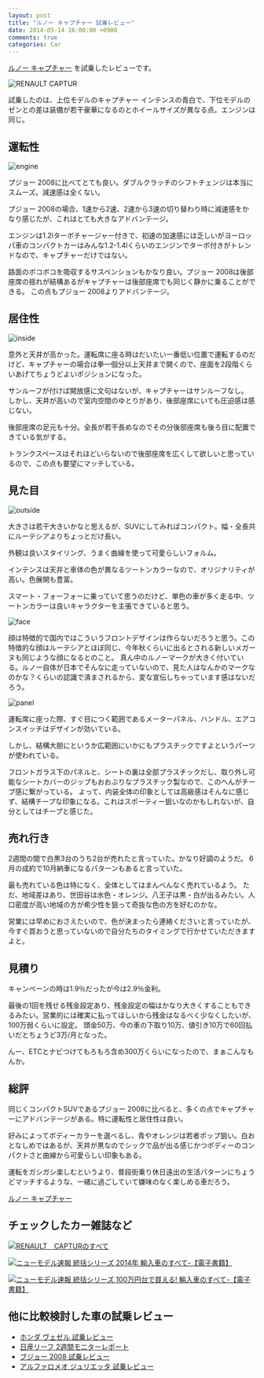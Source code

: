 ```yaml
---
layout: post
title: "ルノー キャプチャー 試乗レビュー"
date: 2014-05-14 16:00:00 +0900
comments: true
categories: Car
---
```


[ルノー キャプチャー][captur] を試乗したレビューです。

![RENAULT CAPTUR](http://www.renault.jp/car_lineup/captur/presentation/img/tabimg01_b.jpg)

試乗したのは、上位モデルのキャプチャー インテンスの青白で、下位モデルのゼンとの差は装備が若干豪華になるのとホイールサイズが異なる点。エンジンは同じ。

## 運転性

![engine](http://www.renault.jp/car_lineup/captur/popup/img/engine_img01.jpg)

プジョー 2008に比べてとても良い。ダブルクラッチのシフトチェンジは本当にスムーズ。減速感は全くない。

プジョー 2008の場合、1速から2速、2速から3速の切り替わり時に減速感をかなり感じたが、これはとても大きなアドバンテージ。

エンジンは1.2lターボチャージャー付きで、初速の加速感には乏しいがヨーロッパ車のコンパクトカーはみんな1.2-1.4lくらいのエンジンでターボ付きがトレンドなので、キャプチャーだけではない。

路面のボコボコを吸収するサスペンションもかなり良い。プジョー 2008は後部座席の揺れが結構あるがキャプチャーは後部座席でも同じく静かに乗ることができる。
この点もプジョー 2008よりアドバンテージ。


## 居住性

![inside](http://www.renault.jp/car_lineup/captur/popup/img/space_img01.jpg)

意外と天井が高かった。運転席に座る時はだいたい一番低い位置で運転するのだけど、キャプチャーの場合は拳一個分以上天井まで開くので、座面を2段階くらいあげてちょうどよいポジションになった。

サンルーフが付けば開放感に文句はないが、キャプチャーはサンルーフなし。
しかし、天井が高いので室内空間のゆとりがあり、後部座席にいても圧迫感は感じない。

後部座席の足元も十分。全長が若干長めなのでその分後部座席も後ろ目に配置できている気がする。

トランクスペースはそれほどいらないので後部座席を広くして欲しいと思っているので、この点も要望にマッチしている。

## 見た目

![outside](http://www.renault.jp/car_lineup/captur/img/feat_mainPh.jpg)

大きさは若干大きいかなと思えるが、SUVにしてみればコンパクト。幅・全長共にルーテシアよりちょっとだけ長い。

外観は良いスタイリング、うまく曲線を使って可愛らしいフォルム。

インテンスは天井と車体の色が異なるツートンカラーなので、オリジナリティが高い。色展開も豊富。

スマート・フォーフォーに乗っていて思うのだけど、単色の車が多く走る中、ツートンカラーは良いキャラクターを主張できていると思う。

![face](http://www.renault.jp/car_lineup/captur/presentation/img/tabimg02_b.jpg)

顔は特徴的で国内ではこういうフロントデザインは作らないだろうと思う。この特徴的な顔はルーテシアとほぼ同じ、今年秋くらいに出るとされる新しいメガーヌも同じような顔になるとのこと。
真ん中のルノーマークが大きく付いている。ルノー自体が日本でそんなに走っていないので、見た人はなんかのマークなのかな？くらいの認識で済まされるから、変な宣伝しちゃっています感はないだろう。

![panel](http://www.renault.jp/car_lineup/captur/presentation/img/tabimg04_b.jpg)

運転席に座った際、すぐ目につく範囲であるメーターパネル、ハンドル、エアコンスイッチはデザインが効いている。

しかし、結構大胆にというか広範囲にいかにもプラスチックですよというパーツが使われている。

フロントガラス下のパネルと、シートの裏は全部プラスチックだし、取り外し可能なシートカバーのジップもおおぶりなプラスチック製なので、このへんがチープ感に繋がっている。
よって、内装全体の印象としては高級感はそんなに感じず、結構チープな印象になる。これはスポーティー狙いなのかもしれないが、自分としてはチープと感じた。

## 売れ行き

2週間の間で白黒3台のうち2台が売れたと言っていた。かなり好調のようだ。
6月の成約で10月納車になるパターンもあると言っていた。

最も売れている色は特になく、全体としてはまんべんなく売れているよう。
ただ、地域差はあり、世田谷は水色・オレンジ。八王子は黒・白が出るみたい。人口密度が高い地域の方が希少性を狙って奇抜な色の方を好むのかな。

営業には早めにおさえたいので、色が決まったら連絡くださいと言っていたが、今すぐ買おうと思っていないので自分たちのタイミングで行かせていただきますよと。

## 見積り

キャンペーンの時は1.9％だったが今は2.9％金利。

最後の1回を残せる残金設定あり、残金設定の幅はかなり大きくすることもできるみたい。営業的には確実に払ってほしいから残金はなるべく少なくしたいが、100万弱くらいに設定。
頭金50万、今の車の下取り10万、値引き10万で60回払いだとちょうど3万/月となった。

んー、ETCとナビつけてもろもろ含め300万くらいになったので、まぁこんなもんか。


## 総評

同じくコンパクトSUVであるプジョー 2008に比べると、多くの点でキャプチャーにアドバンテージがある。特に運転性と居住性は良い。

好みによってボディーカラーを選べるし、青やオレンジは若者ポップ狙い。白おとなしめではあるが、天井が黒なのでシックで品が出る感じかつボディーのコンパクトさと曲線から可愛らしい印象もある。

運転をガシガシ楽しむというより、普段街乗り休日遠出の生活パターンにちょうどマッチするような、一緒に過ごしていて嫌味のなく楽しめる車だろう。

[ルノー キャプチャー][captur]

## チェックしたカー雑誌など

<a href="http://hb.afl.rakuten.co.jp/hgc/1368ce62.540143f5.1368ce63.cb671705/?pc=http%3a%2f%2fitem.rakuten.co.jp%2fbook%2f12684634%2f%3fscid%3daf_link_img&amp;m=http%3a%2f%2fm.rakuten.co.jp%2fbook%2fi%2f16831339%2f" target="_blank"><img src ="http://hbb.afl.rakuten.co.jp/hgb/?pc=http%3a%2f%2fthumbnail.image.rakuten.co.jp%2f%400_mall%2fbook%2fcabinet%2f1222%2f9784779621222.jpg%3f_ex%3d300x300&amp;m=http%3a%2f%2fthumbnail.image.rakuten.co.jp%2f%400_mall%2fbook%2fcabinet%2f1222%2f9784779621222.jpg%3f_ex%3d80x80" border="0"></a><a href="http://hb.afl.rakuten.co.jp/hgc/1368ce62.540143f5.1368ce63.cb671705/?pc=http%3a%2f%2fitem.rakuten.co.jp%2fbook%2f12684634%2f%3fscid%3daf_link_txt&amp;m=http%3a%2f%2fm.rakuten.co.jp%2fbook%2fi%2f16831339%2f" target="_blank">RENAULT　CAPTURのすべて</a>

<a href="http://hb.afl.rakuten.co.jp/hgc/1360a562.9a5abdd9.1360a563.41a92e76/?pc=http%3a%2f%2fitem.rakuten.co.jp%2frakutenkobo-ebooks%2ff4e1bf69f51231d282ce19aaf0903e32%2f%3fscid%3daf_link_img&amp;m=http%3a%2f%2fm.rakuten.co.jp%2frakutenkobo-ebooks%2fi%2f13246330%2f" target="_blank"><img src ="http://hbb.afl.rakuten.co.jp/hgb/?pc=http%3a%2f%2fthumbnail.image.rakuten.co.jp%2f%400_gold%2frakutenkobo-ebooks%2fimghb%2f5f%2f80%2ff4e1bf69f51231d282ce19aaf0903e32.png%3f_ex%3d300x300&amp;m=http%3a%2f%2fthumbnail.image.rakuten.co.jp%2f%400_gold%2frakutenkobo-ebooks%2fimghb%2f5f%2f80%2ff4e1bf69f51231d282ce19aaf0903e32.png%3f_ex%3d80x80" border="0"></a><a href="http://hb.afl.rakuten.co.jp/hgc/1360a562.9a5abdd9.1360a563.41a92e76/?pc=http%3a%2f%2fitem.rakuten.co.jp%2frakutenkobo-ebooks%2ff4e1bf69f51231d282ce19aaf0903e32%2f%3fscid%3daf_link_txt&amp;m=http%3a%2f%2fm.rakuten.co.jp%2frakutenkobo-ebooks%2fi%2f13246330%2f" target="_blank">ニューモデル速報 統括シリーズ 2014年 輸入車のすべて-【電子書籍】</a>

<a href="http://hb.afl.rakuten.co.jp/hgc/1360a562.9a5abdd9.1360a563.41a92e76/?pc=http%3a%2f%2fitem.rakuten.co.jp%2frakutenkobo-ebooks%2f670944afdfc93640a294fb4da8420be9%2f%3fscid%3daf_link_img&amp;m=http%3a%2f%2fm.rakuten.co.jp%2frakutenkobo-ebooks%2fi%2f13520262%2f" target="_blank"><img src ="http://hbb.afl.rakuten.co.jp/hgb/?pc=http%3a%2f%2fthumbnail.image.rakuten.co.jp%2f%400_gold%2frakutenkobo-ebooks%2fimghb%2ff7%2f28%2f670944afdfc93640a294fb4da8420be9.png%3f_ex%3d300x300&amp;m=http%3a%2f%2fthumbnail.image.rakuten.co.jp%2f%400_gold%2frakutenkobo-ebooks%2fimghb%2ff7%2f28%2f670944afdfc93640a294fb4da8420be9.png%3f_ex%3d80x80" border="0"></a><a href="http://hb.afl.rakuten.co.jp/hgc/1360a562.9a5abdd9.1360a563.41a92e76/?pc=http%3a%2f%2fitem.rakuten.co.jp%2frakutenkobo-ebooks%2f670944afdfc93640a294fb4da8420be9%2f%3fscid%3daf_link_txt&amp;m=http%3a%2f%2fm.rakuten.co.jp%2frakutenkobo-ebooks%2fi%2f13520262%2f" target="_blank">ニューモデル速報 統括シリーズ 100万円台で買える! 輸入車のすべて-【電子書籍】</a>

## 他に比較検討した車の試乗レビュー

* [ホンダ ヴェゼル 試乗レビュー](/2014/11/26/car-review-honda-vezel/)
* [日産リーフ 2週間モニターレポート](/2014/07/08/leaf-2weeks-monitor-report/)
* [ブジョー 2008 試乗レビュー](/2014/05/04/car-review-peugeot-2008/)
* [アルファロメオ ジュリエッタ 試乗レビュー](/2014/04/27/car-review-alfaromeo-giulietta/)

[captur]: http://www.renault.jp/car_lineup/captur/